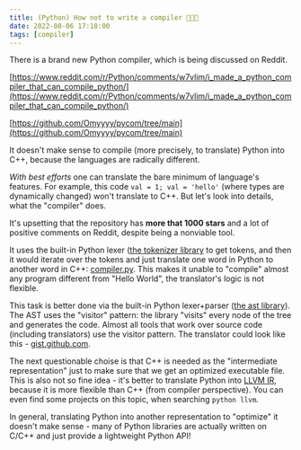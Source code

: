 ```yaml
---
title: (Python) How not to write a compiler 🌾🚜🐄
date: 2022-08-06 17:18:00
tags: [compiler]
---
```


There is a brand new Python compiler, which is being discussed on Reddit.

[https://www.reddit.com/r/Python/comments/w7vlim/i_made_a_python_compiler_that_can_compile_python/](https://www.reddit.com/r/Python/comments/w7vlim/i_made_a_python_compiler_that_can_compile_python/)

[https://github.com/Omyyyy/pycom/tree/main](https://github.com/Omyyyy/pycom/tree/main)

It doesn't make sense to compile (more precisely, to translate) Python into C++, because the languages are radically different.

*With best efforts* one can translate the bare minimum of language's features.
For example, this code `val = 1; val = 'hello'` (where types are dynamically changed) won't translate to C++.
But let's look into details, what the "compiler" does.

It's upsetting that the repository has **more that 1000 stars** and a lot of positive comments on Reddit, despite being a nonviable tool.

It uses the built-in Python lexer ([the tokenizer library](https://docs.python.org/3/library/tokenize.html)
to get tokens, and then it would iterate over the tokens and just translate one word in Python to another word in C++:
[compiler.py](https://github.com/Omyyyy/pycom/blob/6242343e1afb1259ec7f81def7abace1eb7f55c2/src/pycom/compiler.py#L277-L330).
This makes it unable to "compile" almost any program different from "Hello World", the translator's logic is not flexible.

This task is better done via the built-in Python lexer+parser ([the ast library](https://docs.python.org/3/library/ast.html)).
The AST uses the "visitor" pattern: the library "visits" every node of the tree and generates the code.
Almost all tools that work over source code (including translators) use the visitor pattern.
The translator could look like this - [gist.github.com](https://gist.github.com/Izaron/677af3ad27f9effa017f0ca87e20c3c0).

The next questionable choise is that C++ is needed as the "intermediate representation" just to make sure that we get an optimized executable file.
This is also not so fine idea - it's better to translate Python into [LLVM IR](https://releases.llvm.org/6.0.0/docs/tutorial/LangImpl03.html),
because it is more flexible than C++ (from compiler perspective).
You can even find some projects on this topic, when searching `python llvm`.

In general, translating Python into another representation to "optimize" it doesn't make sense - many of Python libraries
are actually written on C/C++ and just provide a lightweight Python API!
